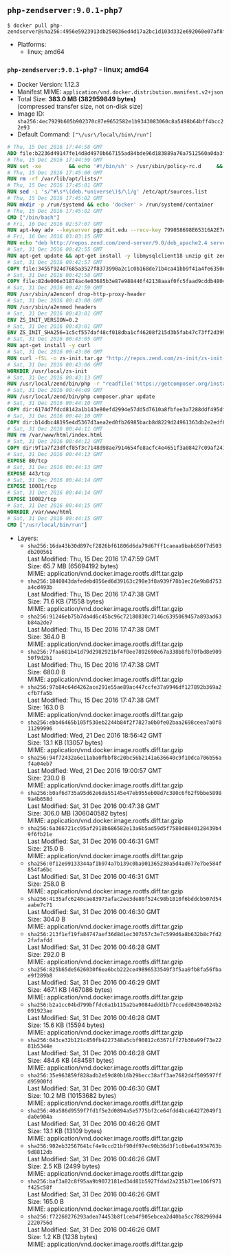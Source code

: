 ## `php-zendserver:9.0.1-php7`

```console
$ docker pull php-zendserver@sha256:4956e5923913db250836ed4d17a2bc1d103d332e692060e07af8feb4166a5b87
```

-	Platforms:
	-	linux; amd64

### `php-zendserver:9.0.1-php7` - linux; amd64

-	Docker Version: 1.12.3
-	Manifest MIME: `application/vnd.docker.distribution.manifest.v2+json`
-	Total Size: **383.0 MB (382959849 bytes)**  
	(compressed transfer size, not on-disk size)
-	Image ID: `sha256:4ec7929b605b902370c87e9652582e1b9343083060c8a5498b64bff4bcc22e93`
-	Default Command: `["\/usr\/local\/bin\/run"]`

```dockerfile
# Thu, 15 Dec 2016 17:44:58 GMT
ADD file:b2236d49147fe14d8d4970b667155ad84bde96d183889a76a7512560a0da3f82 in / 
# Thu, 15 Dec 2016 17:44:59 GMT
RUN set -xe 		&& echo '#!/bin/sh' > /usr/sbin/policy-rc.d 	&& echo 'exit 101' >> /usr/sbin/policy-rc.d 	&& chmod +x /usr/sbin/policy-rc.d 		&& dpkg-divert --local --rename --add /sbin/initctl 	&& cp -a /usr/sbin/policy-rc.d /sbin/initctl 	&& sed -i 's/^exit.*/exit 0/' /sbin/initctl 		&& echo 'force-unsafe-io' > /etc/dpkg/dpkg.cfg.d/docker-apt-speedup 		&& echo 'DPkg::Post-Invoke { "rm -f /var/cache/apt/archives/*.deb /var/cache/apt/archives/partial/*.deb /var/cache/apt/*.bin || true"; };' > /etc/apt/apt.conf.d/docker-clean 	&& echo 'APT::Update::Post-Invoke { "rm -f /var/cache/apt/archives/*.deb /var/cache/apt/archives/partial/*.deb /var/cache/apt/*.bin || true"; };' >> /etc/apt/apt.conf.d/docker-clean 	&& echo 'Dir::Cache::pkgcache ""; Dir::Cache::srcpkgcache "";' >> /etc/apt/apt.conf.d/docker-clean 		&& echo 'Acquire::Languages "none";' > /etc/apt/apt.conf.d/docker-no-languages 		&& echo 'Acquire::GzipIndexes "true"; Acquire::CompressionTypes::Order:: "gz";' > /etc/apt/apt.conf.d/docker-gzip-indexes 		&& echo 'Apt::AutoRemove::SuggestsImportant "false";' > /etc/apt/apt.conf.d/docker-autoremove-suggests
# Thu, 15 Dec 2016 17:45:00 GMT
RUN rm -rf /var/lib/apt/lists/*
# Thu, 15 Dec 2016 17:45:01 GMT
RUN sed -i 's/^#\s*\(deb.*universe\)$/\1/g' /etc/apt/sources.list
# Thu, 15 Dec 2016 17:45:02 GMT
RUN mkdir -p /run/systemd && echo 'docker' > /run/systemd/container
# Thu, 15 Dec 2016 17:45:02 GMT
CMD ["/bin/bash"]
# Fri, 16 Dec 2016 02:57:07 GMT
RUN apt-key adv --keyserver pgp.mit.edu --recv-key 799058698E65316A2E7A4FF42EAE1437F7D2C623
# Fri, 16 Dec 2016 03:03:15 GMT
RUN echo "deb http://repos.zend.com/zend-server/9.0/deb_apache2.4 server non-free" >> /etc/apt/sources.list.d/zend-server.list
# Sat, 31 Dec 2016 00:42:55 GMT
RUN apt-get update && apt-get install -y libmysqlclient18 unzip git zend-server-php-7.0=9.0.1+b164 && /usr/local/zend/bin/zendctl.sh stop
# Sat, 31 Dec 2016 00:42:57 GMT
COPY file:3455f924d7685a3527f8373990a2c1c0b168de71b4ca41bb9f41a4fe6350e45d in /etc/ 
# Sat, 31 Dec 2016 00:42:58 GMT
COPY file:82de006e31874ac4e03685b3e87e988446f42138aaaf0fc5faad9cddb48040ba in /etc/apache2/conf-available 
# Sat, 31 Dec 2016 00:42:59 GMT
RUN /usr/sbin/a2enconf drop-http-proxy-header
# Sat, 31 Dec 2016 00:43:00 GMT
RUN /usr/sbin/a2enmod headers
# Sat, 31 Dec 2016 00:43:01 GMT
ENV ZS_INIT_VERSION=0.2
# Sat, 31 Dec 2016 00:43:01 GMT
ENV ZS_INIT_SHA256=1c5cf557daf48cf018dba1cf46208f215d3b5fab47c73ff2d39988581ebd6932
# Sat, 31 Dec 2016 00:43:05 GMT
RUN apt-get install -y curl
# Sat, 31 Dec 2016 00:43:06 GMT
RUN curl -fSL -o zs-init.tar.gz "http://repos.zend.com/zs-init/zs-init-docker-${ZS_INIT_VERSION}.tar.gz"     && echo "${ZS_INIT_SHA256} *zs-init.tar.gz" | sha256sum -c -     && mkdir /usr/local/zs-init     && tar xzf zs-init.tar.gz --strip-components=1 -C /usr/local/zs-init     && rm zs-init.tar.gz
# Sat, 31 Dec 2016 00:43:06 GMT
WORKDIR /usr/local/zs-init
# Sat, 31 Dec 2016 00:43:13 GMT
RUN /usr/local/zend/bin/php -r "readfile('https://getcomposer.org/installer');" | /usr/local/zend/bin/php
# Sat, 31 Dec 2016 00:44:09 GMT
RUN /usr/local/zend/bin/php composer.phar update
# Sat, 31 Dec 2016 00:44:10 GMT
COPY dir:6174d7fdcd8142a1b143e80efd2994e57dd5d7610a8fbfee3a7288ddf495dfdf in /usr/local/bin 
# Sat, 31 Dec 2016 00:44:10 GMT
COPY dir:b14dbc48195e4d5367d3aea2ed0fb26985bacb8d8229d24961363db2e2edf8f0 in /usr/local/zend/var/plugins/ 
# Sat, 31 Dec 2016 00:44:11 GMT
RUN rm /var/www/html/index.html
# Sat, 31 Dec 2016 00:44:12 GMT
COPY dir:9f1a7f23dfcf85f3c7148d98ae7914654fe8acfc4e4651f3a08427c09af24198 in /var/www/html 
# Sat, 31 Dec 2016 00:44:13 GMT
EXPOSE 80/tcp
# Sat, 31 Dec 2016 00:44:13 GMT
EXPOSE 443/tcp
# Sat, 31 Dec 2016 00:44:14 GMT
EXPOSE 10081/tcp
# Sat, 31 Dec 2016 00:44:14 GMT
EXPOSE 10082/tcp
# Sat, 31 Dec 2016 00:44:15 GMT
WORKDIR /var/www/html
# Sat, 31 Dec 2016 00:44:15 GMT
CMD ["/usr/local/bin/run"]
```

-	Layers:
	-	`sha256:16da43b30d897cf2826bf61806d6da79d67ff1caeaa9bab650f7d503db200561`  
		Last Modified: Thu, 15 Dec 2016 17:47:59 GMT  
		Size: 65.7 MB (65694192 bytes)  
		MIME: application/vnd.docker.image.rootfs.diff.tar.gzip
	-	`sha256:1840843dafedebd856ed6d39163c298e3f8a939f78b1ec26e9b8d753a4cd493b`  
		Last Modified: Thu, 15 Dec 2016 17:47:38 GMT  
		Size: 71.6 KB (71558 bytes)  
		MIME: application/vnd.docker.image.rootfs.diff.tar.gzip
	-	`sha256:91246eb75b7da4d6c45bc96c72180830c7146c6395069457a893ad63b84a2de7`  
		Last Modified: Thu, 15 Dec 2016 17:47:38 GMT  
		Size: 364.0 B  
		MIME: application/vnd.docker.image.rootfs.diff.tar.gzip
	-	`sha256:7faa681b41d79d2982921bf4f0ee7892690e67a338b8fb70fbd8e90950f9d2b1`  
		Last Modified: Thu, 15 Dec 2016 17:47:38 GMT  
		Size: 680.0 B  
		MIME: application/vnd.docker.image.rootfs.diff.tar.gzip
	-	`sha256:97b84c64d4262ace291e55ae89ac447ccfe37a9946df127892b369a2cfb7fa5b`  
		Last Modified: Thu, 15 Dec 2016 17:47:38 GMT  
		Size: 163.0 B  
		MIME: application/vnd.docker.image.rootfs.diff.tar.gzip
	-	`sha256:ebb46465b105f530eb2244b84f2f7827a0b0fe02baa2698ceea7a0f811299996`  
		Last Modified: Wed, 21 Dec 2016 18:56:42 GMT  
		Size: 13.1 KB (13057 bytes)  
		MIME: application/vnd.docker.image.rootfs.diff.tar.gzip
	-	`sha256:94f72432a6e11aba0fbbf8c20bc56b2141a636640c9f10dca706b56af4a04eb7`  
		Last Modified: Wed, 21 Dec 2016 19:00:57 GMT  
		Size: 230.0 B  
		MIME: application/vnd.docker.image.rootfs.diff.tar.gzip
	-	`sha256:b0af6d735a95d62e6da55145e47eb955eb08d7c380c6f62f9bbe58989a4b658d`  
		Last Modified: Sat, 31 Dec 2016 00:47:38 GMT  
		Size: 306.0 MB (306040582 bytes)  
		MIME: application/vnd.docker.image.rootfs.diff.tar.gzip
	-	`sha256:6a366721cc95af2918b686582e13a6b5ad59d5f7580d8840128439b49f6fb21e`  
		Last Modified: Sat, 31 Dec 2016 00:46:31 GMT  
		Size: 215.0 B  
		MIME: application/vnd.docker.image.rootfs.diff.tar.gzip
	-	`sha256:0f12e99133344af1b974a7b139c0ba901365230a5d4ad677e7be584f854fa6bc`  
		Last Modified: Sat, 31 Dec 2016 00:46:31 GMT  
		Size: 258.0 B  
		MIME: application/vnd.docker.image.rootfs.diff.tar.gzip
	-	`sha256:4135afc6240cae83973afac2ee3de80f524c98b1810f6bddcb507d54aabe7c71`  
		Last Modified: Sat, 31 Dec 2016 00:46:30 GMT  
		Size: 304.0 B  
		MIME: application/vnd.docker.image.rootfs.diff.tar.gzip
	-	`sha256:213f1ef19fa84747aef36d8d1ec307b57c3e7c599d6a8b632b8c7fd22fafafdd`  
		Last Modified: Sat, 31 Dec 2016 00:46:28 GMT  
		Size: 292.0 B  
		MIME: application/vnd.docker.image.rootfs.diff.tar.gzip
	-	`sha256:825b65de5626030f6ea6bcb222ce49896533549f3f5aa9fb8fa56fbae9f289b8`  
		Last Modified: Sat, 31 Dec 2016 00:46:29 GMT  
		Size: 467.1 KB (467086 bytes)  
		MIME: application/vnd.docker.image.rootfs.diff.tar.gzip
	-	`sha256:b2a1cc04bd799bffdc6a1b115a2ba9084addd1bf7ccedd04304024b2091923ae`  
		Last Modified: Sat, 31 Dec 2016 00:46:28 GMT  
		Size: 15.6 KB (15594 bytes)  
		MIME: application/vnd.docker.image.rootfs.diff.tar.gzip
	-	`sha256:043ce32b121c450fb4227348a5cbf90812c63671ff27b30a99f73e2281b5344e`  
		Last Modified: Sat, 31 Dec 2016 00:46:28 GMT  
		Size: 484.6 KB (484581 bytes)  
		MIME: application/vnd.docker.image.rootfs.diff.tar.gzip
	-	`sha256:35e963859f828adb2e59d80b16b29becc38aff3ae7682d4f509597ffd95900fd`  
		Last Modified: Sat, 31 Dec 2016 00:46:30 GMT  
		Size: 10.2 MB (10153682 bytes)  
		MIME: application/vnd.docker.image.rootfs.diff.tar.gzip
	-	`sha256:40a586d9559f7fd1f5e2d0894a5e5775bf2ce64fdd4bca64272049f1da0e904a`  
		Last Modified: Sat, 31 Dec 2016 00:46:26 GMT  
		Size: 13.1 KB (13109 bytes)  
		MIME: application/vnd.docker.image.rootfs.diff.tar.gzip
	-	`sha256:902eb32567641cf4e9ccd21bf90df97ec90b36d3f1c0be6a1934763b9d8812db`  
		Last Modified: Sat, 31 Dec 2016 00:46:26 GMT  
		Size: 2.5 KB (2499 bytes)  
		MIME: application/vnd.docker.image.rootfs.diff.tar.gzip
	-	`sha256:baf3a82c8f95aa9b9072181ed34d81b5927fdad2a235b71ee106f971f425c58f`  
		Last Modified: Sat, 31 Dec 2016 00:46:26 GMT  
		Size: 165.0 B  
		MIME: application/vnd.docker.image.rootfs.diff.tar.gzip
	-	`sha256:f72268276293adea74453b8f1ceb4f905ebcea2d40ba5cc7882969d42220756d`  
		Last Modified: Sat, 31 Dec 2016 00:46:26 GMT  
		Size: 1.2 KB (1238 bytes)  
		MIME: application/vnd.docker.image.rootfs.diff.tar.gzip
